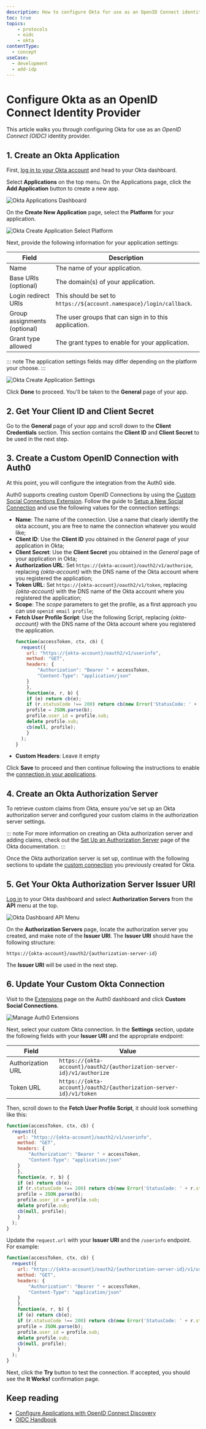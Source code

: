 ```yaml
---
description: How to configure Okta for use as an OpenID Connect identity provider.
toc: true
topics:
    - protocols
    - oidc
    - okta
contentType:
  - concept
useCase:
  - development
  - add-idp
---
```

# Configure Okta as an OpenID Connect Identity Provider

This article walks you through configuring Okta for use as an <dfn data-key="openid">OpenID Connect (OIDC)</dfn> identity provider.

## 1. Create an Okta Application

First, [log in to your Okta account](https://login.okta.com) and head to your Okta dashboard. 

Select **Applications** on the top menu. On the Applications page, click the **Add Application** button to create a new app.

![Okta Applications Dashboard](/media/articles/oidc/identity-providers/okta/okta-app-dashboard.png)

On the **Create New Application** page, select the **Platform** for your application.

![Okta Create Application Select Platform](/media/articles/oidc/identity-providers/okta/okta-create-app-platform.png)

Next, provide the following information for your application settings:

Field | Description
------|------------
Name | The name of your application.
Base URIs (optional) | The domain(s) of your application.
Login redirect URIs | This should be set to `https://${account.namespace}/login/callback`.
Group assignments (optional) | The user groups that can sign in to this application.
Grant type allowed | The grant types to enable for your application.

::: note
The application settings fields may differ depending on the platform your choose.
:::

![Okta Create Application Settings](/media/articles/oidc/identity-providers/okta/okta-create-app-settings.png)

Click **Done** to proceed. You'll be taken to the **General** page of your app.

## 2. Get Your Client ID and Client Secret

Go to the **General** page of your app and scroll down to the **Client Credentials** section. This section contains the **Client ID** and **Client Secret** to be used in the next step.

## 3. Create a Custom OpenID Connection with Auth0

At this point, you will configure the integration from the Auth0 side.

Auth0 supports creating custom OpenID Connections by using the [Custom Social Connections Extension](/extensions/custom-social-extensions). Follow the guide to [Setup a New Social Connection](/extensions/custom-social-extensions#set-up-a-new-social-connection) and use the following values for the connection settings:

- __Name__: The name of the connection. Use a name that clearly identify the okta account, you are free to name the connection whatever you would like;
- __Client ID__: Use the **Client ID** you obtained in the *General* page of your application in Okta;
- __Client Secret__: Use the **Client Secret** you obtained in the *General* page of your application in Okta;
- __Authorization URL__: Set `https://{okta-account}/oauth2/v1/authorize`, replacing *{okta-account}* with the DNS name of the Okta account where you registered the application;
- __Token URL__: Set `https://{okta-account}/oauth2/v1/token`, replacing *{okta-account}* with the DNS name of the Okta account where you registered the application;
- __Scope__: The <dfn data-key="scope">scope</dfn> parameters to get the profile, as a first approach you can use `openid email profile`;
- __Fetch User Profile Script__: Use the following Script, replacing *{okta-account}* with the DNS name of the Okta account where you registered the application.
    ```javascript
    function(accessToken, ctx, cb) {
      request({
        url: "https://{okta-account}/oauth2/v1/userinfo",
        method: "GET",
        headers: {
            "Authorization": "Bearer " + accessToken,
            "Content-Type": "application/json"
        }
        },
        function(e, r, b) {
        if (e) return cb(e);
        if (r.statusCode !== 200) return cb(new Error('StatusCode: ' + r.statusCode));
        profile = JSON.parse(b);
        profile.user_id = profile.sub;
        delete profile.sub;
        cb(null, profile);
        }
      );
    }
    ```
- __Custom Headers__: Leave it empty

Click **Save** to proceed and then continue following the instructions to enable the [connection in your applications](/extensions/custom-social-extensions#new-connection-apps).

## 4. Create an Okta Authorization Server

To retrieve custom claims from Okta, ensure you've set up an Okta authorization server and configured your custom claims in the authorization server settings.

::: note
For more information on creating an Okta authorization server and adding claims, check out the [Set Up an Authorization Server](https://developer.okta.com/docs/how-to/set-up-auth-server.html) page of the Okta documentation.
:::

Once the Okta authorization server is set up, continue with the following sections to update the [custom connection](/extensions/custom-social-extensions) you previously created for Okta.

## 5. Get Your Okta Authorization Server Issuer URI

[Log in](https://login.okta.com) to your Okta dashboard and select **Authorization Servers** from the **API** menu at the top.

![Okta Dashboard API Menu](/media/articles/oidc/identity-providers/okta/okta-dashboard-api-menu.png)

On the **Authorization Servers** page, locate the authorization server you created, and make note of the **Issuer URI**. The **Issuer URI** should have the following structure:

`https://{okta-account}/oauth2/{authorization-server-id}`

The **Issuer URI** will be used in the next step.

## 6. Update Your Custom Okta Connection

Visit to the [Extensions](${manage_url}/#/extensions) page on the Auth0 dashboard and click **Custom Social Connections**.

![Manage Auth0 Extensions](/media/articles/oidc/identity-providers/okta/extensions.png)

Next, select your custom Okta connection. In the **Settings** section, update the following fields with your **Issuer URI** and the appropriate endpoint:

Field | Value
------|------
Authorization URL | `https://{okta-account}/oauth2/{authorization-server-id}/v1/authorize`
Token URL | `https://{okta-account}/oauth2/{authorization-server-id}/v1/token`

Then, scroll down to the **Fetch User Profile Script**, it should look something like this:

```javascript
function(accessToken, ctx, cb) {
  request({
    url: "https://{okta-account}/oauth2/v1/userinfo",
    method: "GET",
    headers: {
        "Authorization": "Bearer " + accessToken,
        "Content-Type": "application/json"
    }
    },
    function(e, r, b) {
    if (e) return cb(e);
    if (r.statusCode !== 200) return cb(new Error('StatusCode: ' + r.statusCode));
    profile = JSON.parse(b);
    profile.user_id = profile.sub;
    delete profile.sub;
    cb(null, profile);
    }
  );
}
```

Update the `request.url` with your **Issuer URI** and the `/userinfo` endpoint. For example:

```javascript
function(accessToken, ctx, cb) {
  request({
    url: "https://{okta-account}/oauth2/{authorization-server-id}/v1/userinfo",
    method: "GET",
    headers: {
        "Authorization": "Bearer " + accessToken,
        "Content-Type": "application/json"
    }
    },
    function(e, r, b) {
    if (e) return cb(e);
    if (r.statusCode !== 200) return cb(new Error('StatusCode: ' + r.statusCode));
    profile = JSON.parse(b);
    profile.user_id = profile.sub;
    delete profile.sub;
    cb(null, profile);
    }
  );
}
```

Next, click the **Try** button to test the connection. If accepted, you should see the **It Works!** confirmation page.

## Keep reading

* [Configure Applications with OpenID Connect Discovery](/protocols/oidc/openid-connect-discovery)
* [OIDC Handbook](https://auth0.com/resources/ebooks/the-openid-connect-handbook)